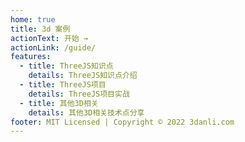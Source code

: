 ```yaml
---
home: true
title: 3d 案例
actionText: 开始 →
actionLink: /guide/
features:
  - title: ThreeJS知识点
    details: ThreeJS知识点介绍
  - title: ThreeJS项目
    details: ThreeJS项目实战
  - title: 其他3D相关
    details: 其他3D相关技术点分享
footer: MIT Licensed | Copyright © 2022 3danli.com
---
```



